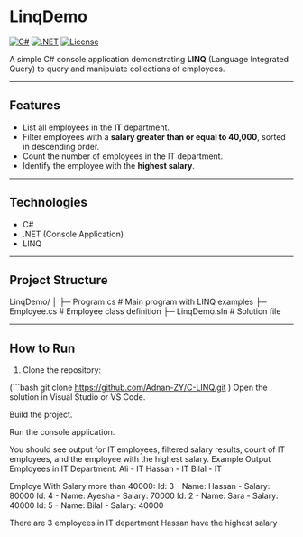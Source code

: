 # LinqDemo

[![C#](https://img.shields.io/badge/C%23-Visual%20Studio-blue)](https://docs.microsoft.com/en-us/dotnet/csharp/)
[![.NET](https://img.shields.io/badge/.NET-Console%20App-green)](https://dotnet.microsoft.com/)
[![License](https://img.shields.io/badge/License-MIT-yellow)](https://opensource.org/licenses/MIT)

A simple C# console application demonstrating **LINQ** (Language Integrated Query) to query and manipulate collections of employees.

---

## Features

- List all employees in the **IT** department.
- Filter employees with a **salary greater than or equal to 40,000**, sorted in descending order.
- Count the number of employees in the IT department.
- Identify the employee with the **highest salary**.

---

## Technologies

- C#  
- .NET (Console Application)  
- LINQ  

---

## Project Structure

LinqDemo/
│
├─ Program.cs # Main program with LINQ examples
├─ Employee.cs # Employee class definition
├─ LinqDemo.sln # Solution file

---

## How to Run

1. Clone the repository:

(```bash
git clone https://github.com/Adnan-ZY/C-LINQ.git
)
Open the solution in Visual Studio or VS Code.

Build the project.

Run the console application.

You should see output for IT employees, filtered salary results, count of IT employees, and the employee with the highest salary.
Example Output
Employees in IT Department:
Ali - IT
Hassan - IT
Bilal - IT

Employe With Salary more than 40000:
Id: 3 - Name: Hassan - Salary: 80000
Id: 4 - Name: Ayesha - Salary: 70000
Id: 2 - Name: Sara - Salary: 40000
Id: 5 - Name: Bilal - Salary: 40000

There are 3 employees in IT department
Hassan have the highest salary

